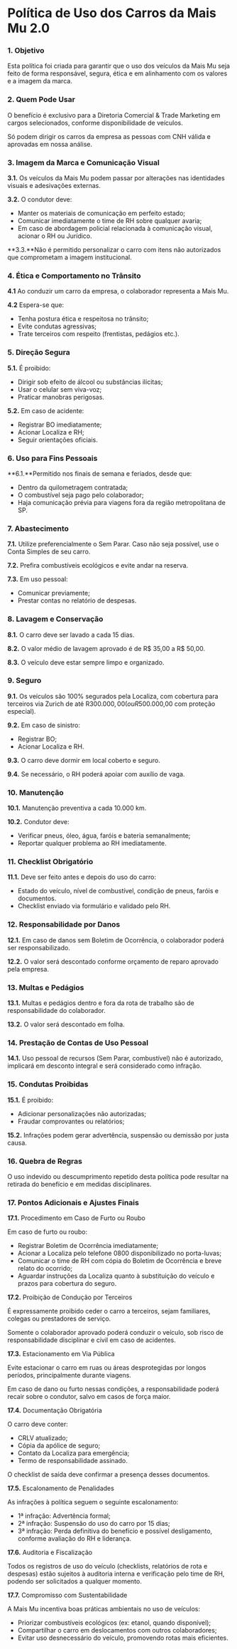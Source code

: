 # Política de Uso dos Carros da Mais Mu 2.0

### 1. Objetivo

Esta política foi criada para garantir que o uso dos veículos da Mais Mu seja feito de forma responsável, segura, ética e em alinhamento com os valores e a imagem da marca.

### 2. Quem Pode Usar

O benefício é exclusivo para a Diretoria Comercial & Trade Marketing em cargos selecionados, conforme disponibilidade de veículos.

Só podem dirigir os carros da empresa as pessoas com CNH válida e aprovadas em nossa análise.

### 3. Imagem da Marca e Comunicação Visual

**3.1.** Os veículos da Mais Mu podem passar por alterações nas identidades visuais e adesivações externas.

**3.2.** O condutor deve:

 - Manter os materiais de comunicação em perfeito estado;
 - Comunicar imediatamente o time de RH sobre qualquer avaria;
 - Em caso de abordagem policial relacionada à comunicação visual, acionar o RH ou Jurídico.

**3.3.**Não é permitido personalizar o carro com itens não autorizados que comprometam a imagem institucional.

### 4. Ética e Comportamento no Trânsito

**4.1** Ao conduzir um carro da empresa, o colaborador representa a Mais Mu.

**4.2** Espera-se que:

 - Tenha postura ética e respeitosa no trânsito;
 - Evite condutas agressivas;
 - Trate terceiros com respeito (frentistas, pedágios etc.).

### 5. Direção Segura

**5.1.** É proibido:

 - Dirigir sob efeito de álcool ou substâncias ilícitas;
 - Usar o celular sem viva-voz;
 - Praticar manobras perigosas.

**5.2.** Em caso de acidente:

 - Registrar BO imediatamente;
 - Acionar Localiza e RH;
 - Seguir orientações oficiais.

### 6. Uso para Fins Pessoais

**6.1.**Permitido nos finais de semana e feriados, desde que:

 - Dentro da quilometragem contratada;
 - O combustível seja pago pelo colaborador;
 - Haja comunicação prévia para viagens fora da região metropolitana de SP.

### 7. Abastecimento

**7.1.** Utilize preferencialmente o Sem Parar. Caso não seja possível, use o Conta Simples de seu carro.

**7.2.** Prefira combustíveis ecológicos e evite andar na reserva.

**7.3.** Em uso pessoal:

 - Comunicar previamente;
 - Prestar contas no relatório de despesas.

### 8. Lavagem e Conservação

**8.1.** O carro deve ser lavado a cada 15 dias.

**8.2.** O valor médio de lavagem aprovado é de R$ 35,00 a R$ 50,00.

**8.3.** O veículo deve estar sempre limpo e organizado.

### 9. Seguro

**9.1.** Os veículos são 100% segurados pela Localiza, com cobertura para terceiros via Zurich de até R$300.000,00 (ou R$500.000,00 com proteção especial).

**9.2.** Em caso de sinistro:

 - Registrar BO;
 - Acionar Localiza e RH.

**9.3.** O carro deve dormir em local coberto e seguro.

**9.4.** Se necessário, o RH poderá apoiar com auxílio de vaga.

### 10. Manutenção

**10.1.** Manutenção preventiva a cada 10.000 km.

**10.2.** Condutor deve:

 - Verificar pneus, óleo, água, faróis e bateria semanalmente;
 - Reportar qualquer problema ao RH imediatamente.

### 11. Checklist Obrigatório

**11.1.** Deve ser feito antes e depois do uso do carro:

 - Estado do veículo, nível de combustível, condição de pneus, faróis e documentos.
 - Checklist enviado via formulário e validado pelo RH.

### 12. Responsabilidade por Danos

**12.1.** Em caso de danos sem Boletim de Ocorrência, o colaborador poderá ser responsabilizado.

**12.2.** O valor será descontado conforme orçamento de reparo aprovado pela empresa.

### 13. Multas e Pedágios

**13.1.** Multas e pedágios dentro e fora da rota de trabalho são de responsabilidade do colaborador.

**13.2.** O valor será descontado em folha.

### 14. Prestação de Contas de Uso Pessoal

**14.1.** Uso pessoal de recursos (Sem Parar, combustível) não é autorizado, implicará em desconto integral e será considerado como infração.

### 15. Condutas Proibidas

**15.1.** É proibido:

 - Adicionar personalizações não autorizadas;
 - Fraudar comprovantes ou relatórios;

**15.2.** Infrações podem gerar advertência, suspensão ou demissão por justa causa.

### 16. Quebra de Regras

O uso indevido ou descumprimento repetido desta política pode resultar na retirada do benefício e em medidas disciplinares.

### 17. Pontos Adicionais e Ajustes Finais

**17.1.** Procedimento em Caso de Furto ou Roubo

Em caso de furto ou roubo:

 - Registrar Boletim de Ocorrência imediatamente;
 - Acionar a Localiza pelo telefone 0800 disponibilizado no porta-luvas;
 - Comunicar o time de RH com cópia do Boletim de Ocorrência e breve relato do ocorrido;
 - Aguardar instruções da Localiza quanto à substituição do veículo e prazos para cobertura do seguro.

**17.2.** Proibição de Condução por Terceiros

É expressamente proibido ceder o carro a terceiros, sejam familiares, colegas ou prestadores de serviço.

Somente o colaborador aprovado poderá conduzir o veículo, sob risco de responsabilidade disciplinar e civil em caso de acidentes.

**17.3.** Estacionamento em Via Pública

Evite estacionar o carro em ruas ou áreas desprotegidas por longos períodos, principalmente durante viagens.

Em caso de dano ou furto nessas condições, a responsabilidade poderá recair sobre o condutor, salvo em casos de força maior.

**17.4.** Documentação Obrigatória

O carro deve conter:

 - CRLV atualizado;
 - Cópia da apólice de seguro;
 - Contato da Localiza para emergência;
 - Termo de responsabilidade assinado.

O checklist de saída deve confirmar a presença desses documentos.

**17.5.** Escalonamento de Penalidades

As infrações à política seguem o seguinte escalonamento:

 - 1ª infração: Advertência formal;
 - 2ª infração: Suspensão do uso do carro por 15 dias;
 - 3ª infração: Perda definitiva do benefício e possível desligamento, conforme avaliação do RH e liderança.

**17.6.** Auditoria e Fiscalização

Todos os registros de uso do veículo (checklists, relatórios de rota e despesas) estão sujeitos à auditoria interna e verificação pelo time de RH, podendo ser solicitados a qualquer momento.

**17.7.** Compromisso com Sustentabilidade

A Mais Mu incentiva boas práticas ambientais no uso de veículos:

 - Priorizar combustíveis ecológicos (ex: etanol, quando disponível);
 - Compartilhar o carro em deslocamentos com outros colaboradores;
 - Evitar uso desnecessário do veículo, promovendo rotas mais eficientes.